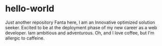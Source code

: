 # hello-world
Just another repository
Fanta here, I am an Innovative optimized solution seeker. Excited to be at the deployment phase of my new career as a web developer.
Iam ambitious and adventurous. Oh, and I love coffee, but I'm allergic to caffeine.
